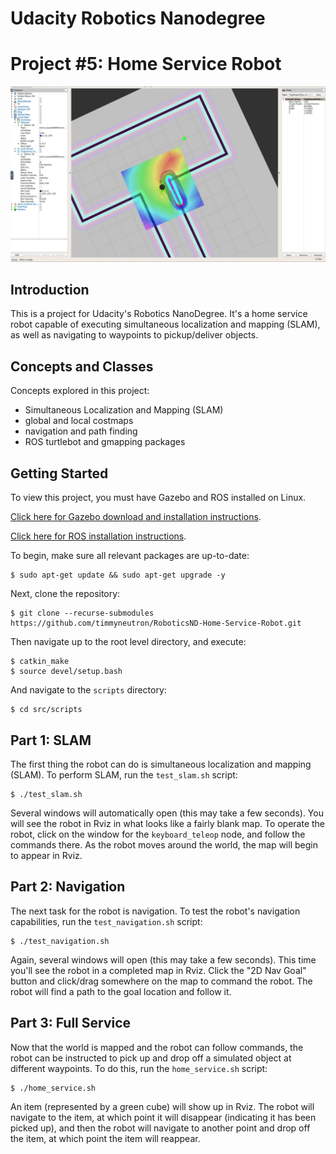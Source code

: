 # Udacity Robotics Nanodegree
# Project #5: Home Service Robot

![Screenshot](img/screenshot.jpg)

## Introduction
This is a project for Udacity's Robotics NanoDegree. It's a home service robot capable of executing simultaneous localization and mapping (SLAM), as well as navigating to waypoints to pickup/deliver objects.

## Concepts and Classes
Concepts explored in this project:

  - Simultaneous Localization and Mapping (SLAM)
  - global and local costmaps
  - navigation and path finding
  - ROS turtlebot and gmapping packages

## Getting Started
To view this project, you must have Gazebo and ROS installed on Linux.

[Click here for Gazebo download and installation instructions](http://gazebosim.org).

[Click here for ROS installation instructions](http://wiki.ros.org/ROS/Installation).

To begin, make sure all relevant packages are up-to-date:

```
$ sudo apt-get update && sudo apt-get upgrade -y
```

Next, clone the repository:

```
$ git clone --recurse-submodules https://github.com/timmyneutron/RoboticsND-Home-Service-Robot.git
```

Then navigate up to the root level directory, and execute:

```
$ catkin_make
$ source devel/setup.bash
```

And navigate to the ```scripts``` directory:

```
$ cd src/scripts
```

## Part 1: SLAM
The first thing the robot can do is simultaneous localization and mapping (SLAM). To perform SLAM, run the ```test_slam.sh``` script:

```
$ ./test_slam.sh
```

Several windows will automatically open (this may take a few seconds). You will see the robot in Rviz in what looks like a fairly blank map. To operate the robot, click on the window for the ```keyboard_teleop``` node, and follow the commands there. As the robot moves around the world, the map will begin to appear in Rviz.

## Part 2: Navigation
The next task for the robot is navigation. To test the robot's navigation capabilities, run the ```test_navigation.sh``` script:

```
$ ./test_navigation.sh
```

Again, several windows will open (this may take a few seconds). This time you'll see the robot in a completed map in Rviz. Click the "2D Nav Goal" button and click/drag somewhere on the map to command the robot. The robot will find a path to the goal location and follow it.

## Part 3: Full Service
Now that the world is mapped and the robot can follow commands, the robot can be instructed to pick up and drop off a simulated object at different waypoints. To do this, run the ```home_service.sh``` script:

```
$ ./home_service.sh
```

An item (represented by a green cube) will show up in Rviz. The robot will navigate to the item, at which point it will disappear (indicating it has been picked up), and then the robot will navigate to another point and drop off the item, at which point the item will reappear.